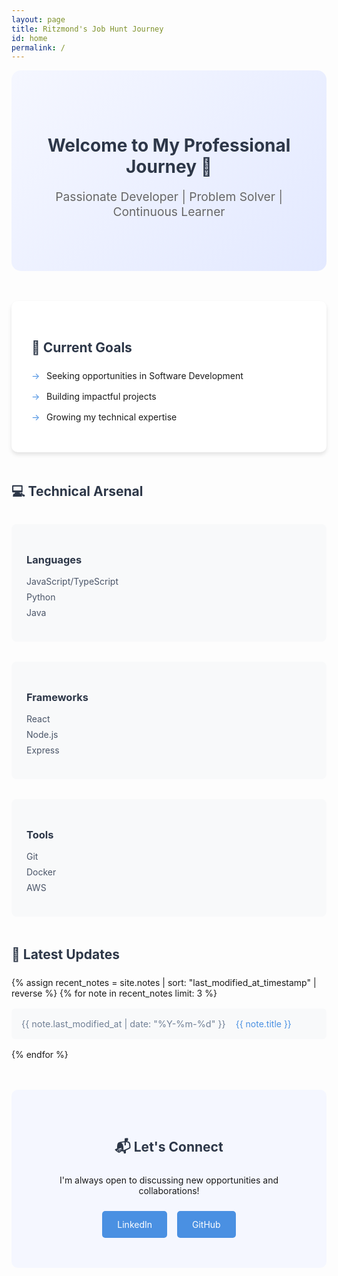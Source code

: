 ```yaml
---
layout: page
title: Ritzmond's Job Hunt Journey
id: home
permalink: /
---
```


<div class="hero-section">
  <h1>Welcome to My Professional Journey 👋</h1>
  <p class="tagline">Passionate Developer | Problem Solver | Continuous Learner</p>
</div>

<div class="journey-card">
  <h2>🎯 Current Goals</h2>
  <ul class="goal-list">
    <li>Seeking opportunities in Software Development</li>
    <li>Building impactful projects</li>
    <li>Growing my technical expertise</li>
  </ul>
</div>

<div class="skills-section">
  <h2>💻 Technical Arsenal</h2>
  <div class="skills-grid">
    <div class="skill-category">
      <h3>Languages</h3>
      <ul>
        <li>JavaScript/TypeScript</li>
        <li>Python</li>
        <li>Java</li>
      </ul>
    </div>
    <div class="skill-category">
      <h3>Frameworks</h3>
      <ul>
        <li>React</li>
        <li>Node.js</li>
        <li>Express</li>
      </ul>
    </div>
    <div class="skill-category">
      <h3>Tools</h3>
      <ul>
        <li>Git</li>
        <li>Docker</li>
        <li>AWS</li>
      </ul>
    </div>
  </div>
</div>

<div class="latest-updates">
  <h2>📝 Latest Updates</h2>
  <ul class="updates-list">
    {% assign recent_notes = site.notes | sort: "last_modified_at_timestamp" | reverse %}
    {% for note in recent_notes limit: 3 %}
      <li class="update-item">
        <span class="update-date">{{ note.last_modified_at | date: "%Y-%m-%d" }}</span>
        <a class="internal-link" href="{{ site.baseurl }}{{ note.url }}">{{ note.title }}</a>
      </li>
    {% endfor %}
  </ul>
</div>

<div class="contact-section">
  <h2>📬 Let's Connect</h2>
  <p>I'm always open to discussing new opportunities and collaborations!</p>
  <div class="social-links">
    <a href="https://linkedin.com/in/your-profile" class="social-button">LinkedIn</a>
    <a href="https://github.com/your-profile" class="social-button">GitHub</a>
  </div>
</div>

<style>
  .wrapper {
    max-width: 900px;
    margin: 0 auto;
    padding: 2rem;
  }

  .hero-section {
    text-align: center;
    padding: 4rem 2rem;
    background: linear-gradient(135deg, #f5f7ff 0%, #e3e9ff 100%);
    border-radius: 15px;
    margin-bottom: 3rem;
  }

  .tagline {
    font-size: 1.2rem;
    color: #666;
    margin-top: 1rem;
  }

  .journey-card {
    background: white;
    padding: 2rem;
    border-radius: 10px;
    box-shadow: 0 4px 6px rgba(0, 0, 0, 0.1);
    margin-bottom: 3rem;
  }

  .goal-list {
    list-style-type: none;
    padding-left: 0;
  }

  .goal-list li {
    margin: 1rem 0;
    padding-left: 1.5rem;
    position: relative;
  }

  .goal-list li:before {
    content: "→";
    position: absolute;
    left: 0;
    color: #4a90e2;
  }

  .skills-section {
    margin-bottom: 3rem;
  }

  .skills-grid {
    display: grid;
    grid-template-columns: repeat(auto-fit, minmax(250px, 1fr));
    gap: 2rem;
    margin-top: 2rem;
  }

  .skill-category {
    background: #f8f9fa;
    padding: 1.5rem;
    border-radius: 8px;
  }

  .skill-category h3 {
    color: #2d3748;
    margin-bottom: 1rem;
  }

  .skill-category ul {
    list-style-type: none;
    padding-left: 0;
  }

  .skill-category li {
    margin: 0.5rem 0;
    color: #4a5568;
  }

  .latest-updates {
    margin-bottom: 3rem;
  }

  .updates-list {
    list-style-type: none;
    padding-left: 0;
  }

  .update-item {
    display: flex;
    align-items: center;
    margin: 1rem 0;
    padding: 1rem;
    background: #f8f9fa;
    border-radius: 6px;
  }

  .update-date {
    color: #718096;
    margin-right: 1rem;
    font-size: 0.9rem;
  }

  .contact-section {
    text-align: center;
    padding: 3rem;
    background: #f5f7ff;
    border-radius: 10px;
  }

  .social-links {
    display: flex;
    justify-content: center;
    gap: 1rem;
    margin-top: 1.5rem;
  }

  .social-button {
    display: inline-block;
    padding: 0.8rem 1.5rem;
    background: #4a90e2;
    color: white;
    text-decoration: none;
    border-radius: 5px;
    transition: background 0.3s ease;
  }

  .social-button:hover {
    background: #357abd;
  }

  h1, h2, h3 {
    color: #2d3748;
  }

  h2 {
    margin-bottom: 1.5rem;
  }

  .internal-link {
    color: #4a90e2;
    text-decoration: none;
  }

  .internal-link:hover {
    text-decoration: underline;
  }

  @media (max-width: 768px) {
    .skills-grid {
      grid-template-columns: 1fr;
    }
    
    .hero-section {
      padding: 2rem 1rem;
    }
    
    .wrapper {
      padding: 1rem;
    }
  }
</style>
